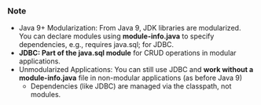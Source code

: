 ### Note

* Java 9+ Modularization: From Java 9, JDK libraries are modularized. You can declare modules using **module-info.java** to specify dependencies, e.g., requires java.sql; for JDBC.
* **JDBC: Part of the java.sql module** for CRUD operations in modular applications.
* Unmodularized Applications: You can still use JDBC and **work without a module-info.java** file in non-modular applications (as before Java 9)
    * Dependencies (like JDBC) are managed via the classpath, not modules.
